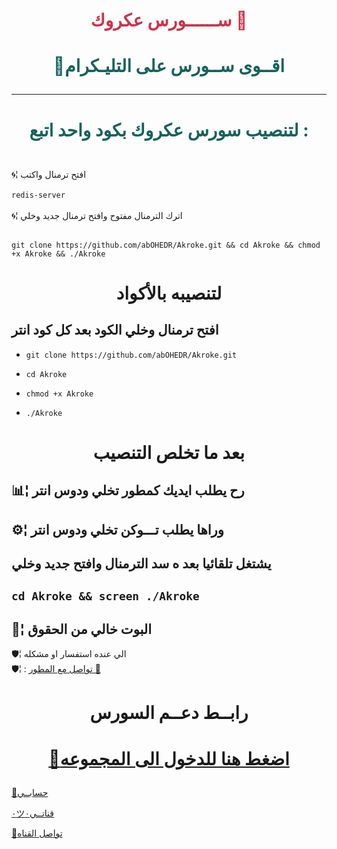 # <p align="center" style="color:#cb3349" > ســــــورس عكروك 🍃

# <p align="center" style="color: #14635c;" > 📣اقــوى ســورس على التليـكرام


***

# <p align="center" style="color: #14635c;" > لتنصيب سورس عكروك بكود واحد اتبع :
 
<br>🌀¦ افتح ترمنال واكتب <br>
<br> `redis-server`<br>
<br>🌀¦ اترك الترمنال مفتوح وافتح ترمنال جديد وخلي<br>

<br>` git clone https://github.com/abOHEDR/Akroke.git && cd Akroke && chmod +x Akroke && ./Akroke `<br>

# <p align="center">لتنصيبه بالأكواد 
## افتح ترمنال وخلي الكود بعد كل كود انتر

-    `git clone https://github.com/abOHEDR/Akroke.git` 

-    `cd Akroke`

-    `chmod +x Akroke`

-    `./Akroke`

# <p align="center"> بعد ما تخلص التنصيب 


##  📊¦ رح يطلب ايديك كمطور تخلي ودوس انتر

##  ⚙️¦ وراها يطلب تـــوكن تخلي ودوس انتر

##  يشتغل تلقائيا بعد ه سد الترمنال وافتح جديد وخلي

##   `cd Akroke && screen ./Akroke`

##  💬¦ البوت خالي من الحقوق


🛡¦ الي عنده استفسار او مشكله <br>
🛡¦ : [تواصل مع المطور 🍃](https://telegram.me/SH_A_D_O)<br>


# <p align="center"> رابــط  دعــم السورس

  # <p align="center">[📨اضغط هنا للدخول الى المجموعه](https://t.me/joinchat/GB1iM1HgYyrFA8yefmFfaA)
  
  [📨حسابــي](https://telegram.me/SH_A_D_O) <br>
  
  [٠ツقناتــي٠](https://t.me/wutene) <br>
  
  [📨تواصل القناه](https://t.me/wutene) <br>
